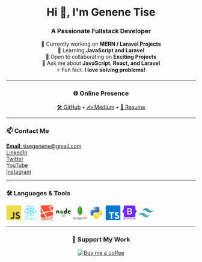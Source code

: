 <h1 align="center">Hi 👋, I'm Genene Tise</h1>
<h3 align="center">A Passionate Fullstack Developer</h3>

<p align="center">
  🔭 Currently working on <strong>MERN / Laravel Projects</strong><br />
  🌱 Learning <strong>JavaScript and Laravel</strong><br />
  👯 Open to collaborating on <strong>Exciting Projects</strong><br />
  💬 Ask me about <strong>JavaScript, React, and Laravel</strong><br />
  ⚡ Fun fact: <strong>I love solving problems!</strong>
</p>

---

<h3 align="center">🌐 Online Presence</h3>
<p align="center">
  <a href="https://github.com/tise-genene?tab=repositories" target="_blank">🛠️ GitHub</a> • 
  <a href="https://medium.com/@tisegenene" target="_blank">✍️ Medium</a> • 
  <a href="https://resume.io/r/iDnxkrFf4" target="_blank">📄 Resume</a>
</p>

---

<h3 align="left">📫 Contact Me</h3>
<p>
  <a href="mailto:tisegenene@gmail.com"><strong>Email</strong>: tisegenene@gmail.com</a><br />
  <a href="https://www.linkedin.com/in/genene-tise-253037234/" target="_blank">LinkedIn</a><br />
  <a href="https://twitter.com/genene_tise" target="_blank">Twitter</a><br />
  <a href="https://www.youtube.com/@tisetube1" target="_blank">YouTube</a><br />
  <a href="https://www.instagram.com/tise_genene/" target="_blank">Instagram</a>
</p>

---

<h3 align="left">🛠️ Languages & Tools</h3>
<p>
  <img src="https://raw.githubusercontent.com/devicons/devicon/master/icons/javascript/javascript-original.svg" alt="JavaScript" width="40" height="40" />
  <img src="https://raw.githubusercontent.com/devicons/devicon/master/icons/react/react-original-wordmark.svg" alt="React" width="40" height="40" />
  <img src="https://raw.githubusercontent.com/devicons/devicon/master/icons/laravel/laravel-plain-wordmark.svg" alt="Laravel" width="40" height="40" />
  <img src="https://raw.githubusercontent.com/devicons/devicon/master/icons/nodejs/nodejs-original-wordmark.svg" alt="Node.js" width="40" height="40" />
  <img src="https://raw.githubusercontent.com/devicons/devicon/master/icons/mongodb/mongodb-original-wordmark.svg" alt="MongoDB" width="40" height="40" />
  <img src="https://raw.githubusercontent.com/devicons/devicon/master/icons/python/python-original.svg" alt="Python" width="40" height="40" />
  <img src="https://raw.githubusercontent.com/devicons/devicon/master/icons/typescript/typescript-original.svg" alt="TypeScript" width="40" height="40" />
  <img src="https://raw.githubusercontent.com/devicons/devicon/master/icons/bootstrap/bootstrap-plain-wordmark.svg" alt="Bootstrap" width="40" height="40" />
  <img src="https://raw.githubusercontent.com/devicons/devicon/master/icons/tailwindcss/tailwindcss-icon.svg" alt="Tailwind CSS" width="40" height="40" />
</p>

---

<h3 align="center">💖 Support My Work</h3>
<p align="center">
  <a href="https://www.buymeacoffee.com/genenetise" target="_blank">
    <img src="https://cdn.buymeacoffee.com/buttons/v2/default-yellow.png" height="50" alt="Buy me a coffee" />
  </a>
</p>
